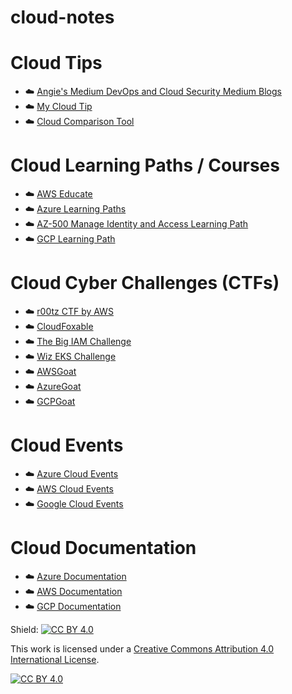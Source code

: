 # cloud-notes 

# Cloud Tips
- ☁️ [Angie's Medium DevOps and Cloud Security Medium Blogs](https://angietechcafe.medium.com/list/devops-cloud-security-a13de702a1ab)
- ☁️ [My Cloud Tip](https://github.com/angietechcafe/cloud-notes-/blob/main/My%20tip.md)
- ☁️ [Cloud Comparison Tool](https://github.com/angietechcafe/cloud-notes-/blob/main/Cloud%20Comparison%20Tool.md)

# Cloud Learning Paths / Courses
- ☁️ [AWS Educate](https://aws.amazon.com/education/awseducate/)
- ☁️ [Azure Learning Paths](https://learn.microsoft.com/en-us/training/azure/)
- ☁️ [AZ-500 Manage Identity and Access Learning Path](https://learn.microsoft.com/en-us/training/paths/manage-identity-access-new/)
- ☁️ [GCP Learning Path](https://www.cloudskillsboost.google/journeys/8)

# Cloud Cyber Challenges (CTFs)
- ☁️ [r00tz CTF by AWS](https://r00tz-ctf.awssecworkshops.com/)
- ☁️ [CloudFoxable](https://cloudfoxable.bishopfox.com/challenges)
- ☁️ [The Big IAM Challenge](https://bigiamchallenge.com/challenge/1)
- ☁️ [Wiz EKS Challenge](https://eksclustergames.com/challenge/1)
- ☁️ [AWSGoat](https://github.com/ine-labs/AWSGoat)
- ☁️ [AzureGoat](https://github.com/ine-labs/AzureGoat)
- ☁️ [GCPGoat](https://github.com/ine-labs/GCPGoat)

# Cloud Events
- ☁️ [Azure Cloud Events](https://azure.microsoft.com/en-us/resources/events)
- ☁️ [AWS Cloud Events](https://aws.amazon.com/events/)
- ☁️ [Google Cloud Events](https://cloud.google.com/events?hl=en)

# Cloud Documentation
  
- ☁️ [Azure Documentation](https://learn.microsoft.com/en-us/azure/?product=popular)
- ☁️ [AWS Documentation](https://docs.aws.amazon.com/)
- ☁️ [GCP Documentation](https://cloud.google.com/docs)



Shield: [![CC BY 4.0][cc-by-shield]][cc-by]

This work is licensed under a
[Creative Commons Attribution 4.0 International License][cc-by].

[![CC BY 4.0][cc-by-image]][cc-by]

[cc-by]: http://creativecommons.org/licenses/by/4.0/
[cc-by-image]: https://i.creativecommons.org/l/by/4.0/88x31.png
[cc-by-shield]: https://img.shields.io/badge/License-CC%20BY%204.0-lightgrey.svg
